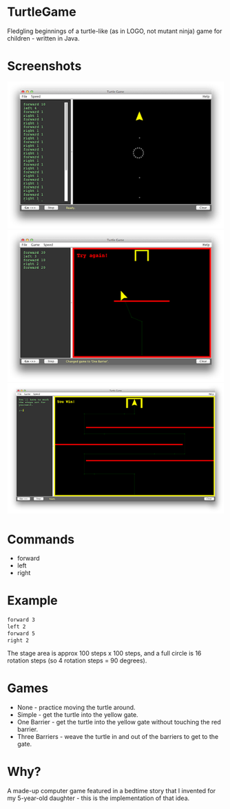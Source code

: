 TurtleGame
==========

Fledgling beginnings of a turtle-like (as in LOGO, not mutant ninja) game for children - written in Java.


Screenshots
===========

![Game: None](TurtleGame-1.png)
![Game: One Barrier](TurtleGame-2.png)
![Game: Three Barriers](TurtleGame-3.png)


Commands
========

* forward <steps>
* left <steps>
* right <steps>

Example
=======

    forward 3
    left 2
    forward 5
    right 2

The stage area is approx 100 steps x 100 steps, and a full circle is 16 rotation steps (so 4 rotation steps = 90 degrees).


Games
=====
* None - practice moving the turtle around.
* Simple - get the turtle into the yellow gate.
* One Barrier - get the turtle into the yellow gate without touching the red barrier.
* Three Barriers - weave the turtle in and out of the barriers to get to the gate.

Why?
====

A made-up computer game featured in a bedtime story that I invented for my 5-year-old daughter - this is the implementation of that idea.
